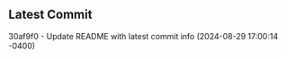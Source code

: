 
## Latest Commit
30af9f0 - Update README with latest commit info (2024-08-29 17:00:14 -0400) <Yunxi-Zhou>
